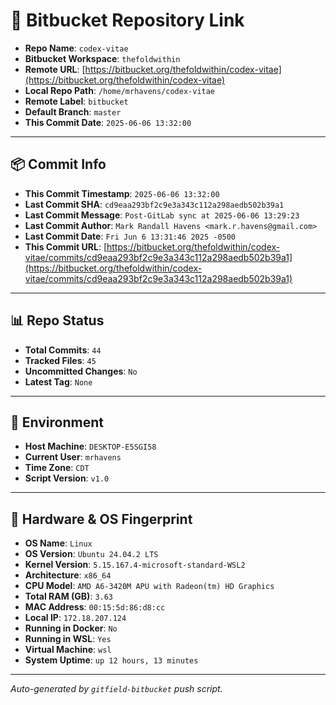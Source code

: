 # 🔗 Bitbucket Repository Link

- **Repo Name**: `codex-vitae`
- **Bitbucket Workspace**: `thefoldwithin`
- **Remote URL**: [https://bitbucket.org/thefoldwithin/codex-vitae](https://bitbucket.org/thefoldwithin/codex-vitae)
- **Local Repo Path**: `/home/mrhavens/codex-vitae`
- **Remote Label**: `bitbucket`
- **Default Branch**: `master`
- **This Commit Date**: `2025-06-06 13:32:00`

---

## 📦 Commit Info

- **This Commit Timestamp**: `2025-06-06 13:32:00`
- **Last Commit SHA**: `cd9eaa293bf2c9e3a343c112a298aedb502b39a1`
- **Last Commit Message**: `Post-GitLab sync at 2025-06-06 13:29:23`
- **Last Commit Author**: `Mark Randall Havens <mark.r.havens@gmail.com>`
- **Last Commit Date**: `Fri Jun 6 13:31:46 2025 -0500`
- **This Commit URL**: [https://bitbucket.org/thefoldwithin/codex-vitae/commits/cd9eaa293bf2c9e3a343c112a298aedb502b39a1](https://bitbucket.org/thefoldwithin/codex-vitae/commits/cd9eaa293bf2c9e3a343c112a298aedb502b39a1)

---

## 📊 Repo Status

- **Total Commits**: `44`
- **Tracked Files**: `45`
- **Uncommitted Changes**: `No`
- **Latest Tag**: `None`

---

## 🧭 Environment

- **Host Machine**: `DESKTOP-E5SGI58`
- **Current User**: `mrhavens`
- **Time Zone**: `CDT`
- **Script Version**: `v1.0`

---

## 🧬 Hardware & OS Fingerprint

- **OS Name**: `Linux`
- **OS Version**: `Ubuntu 24.04.2 LTS`
- **Kernel Version**: `5.15.167.4-microsoft-standard-WSL2`
- **Architecture**: `x86_64`
- **CPU Model**: `AMD A6-3420M APU with Radeon(tm) HD Graphics`
- **Total RAM (GB)**: `3.63`
- **MAC Address**: `00:15:5d:86:d8:cc`
- **Local IP**: `172.18.207.124`
- **Running in Docker**: `No`
- **Running in WSL**: `Yes`
- **Virtual Machine**: `wsl`
- **System Uptime**: `up 12 hours, 13 minutes`

---

_Auto-generated by `gitfield-bitbucket` push script._
